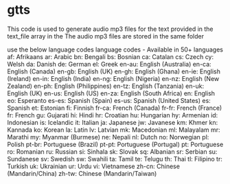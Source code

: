# gtts

This code is used to generate audio mp3 files for the text provided in the text_file array in the 
The audio mp3 files are stored in the same folder

use the below language codes
language codes - Available in 50+ languages
af: Afrikaans
ar: Arabic
bn: Bengali
bs: Bosnian
ca: Catalan
cs: Czech
cy: Welsh
da: Danish
de: German
el: Greek
en-au: English (Australia)
en-ca: English (Canada)
en-gb: English (UK)
en-gh: English (Ghana)
en-ie: English (Ireland)
en-in: English (India)
en-ng: English (Nigeria)
en-nz: English (New Zealand)
en-ph: English (Philippines)
en-tz: English (Tanzania)
en-uk: English (UK)
en-us: English (US)
en-za: English (South Africa)
en: English
eo: Esperanto
es-es: Spanish (Spain)
es-us: Spanish (United States)
es: Spanish
et: Estonian
fi: Finnish
fr-ca: French (Canada)
fr-fr: French (France)
fr: French
gu: Gujarati
hi: Hindi
hr: Croatian
hu: Hungarian
hy: Armenian
id: Indonesian
is: Icelandic
it: Italian
ja: Japanese
jw: Javanese
km: Khmer
kn: Kannada
ko: Korean
la: Latin
lv: Latvian
mk: Macedonian
ml: Malayalam
mr: Marathi
my: Myanmar (Burmese)
ne: Nepali
nl: Dutch
no: Norwegian
pl: Polish
pt-br: Portuguese (Brazil)
pt-pt: Portuguese (Portugal)
pt: Portuguese
ro: Romanian
ru: Russian
si: Sinhala
sk: Slovak
sq: Albanian
sr: Serbian
su: Sundanese
sv: Swedish
sw: Swahili
ta: Tamil
te: Telugu
th: Thai
tl: Filipino
tr: Turkish
uk: Ukrainian
ur: Urdu
vi: Vietnamese
zh-cn: Chinese (Mandarin/China)
zh-tw: Chinese (Mandarin/Taiwan)
